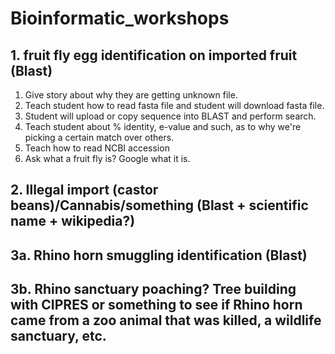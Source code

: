 # Bioinformatic_workshops

## 1. fruit fly egg identification on imported fruit (Blast)

1. Give story about why they are getting unknown file.
2. Teach student how to read fasta file and student will download fasta file.
3. Student will upload or copy sequence into BLAST and perform search.
4. Teach student about % identity, e-value and such, as to why we're picking a certain match over others.
5. Teach how to read NCBI accession
6. Ask what a fruit fly is? Google what it is.





## 2. Illegal import (castor beans)/Cannabis/something (Blast + scientific name + wikipedia?)

## 3a. Rhino horn smuggling identification (Blast)

## 3b. Rhino sanctuary poaching? Tree building with CIPRES or something to see if Rhino horn came from a zoo animal that was killed, a wildlife sanctuary, etc. 
